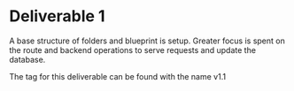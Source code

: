 # Deliverable 1

A base structure of folders and blueprint is setup.
Greater focus is spent on the route and backend operations to serve requests
and update the database.

The tag for this deliverable can be found with the name v1.1
